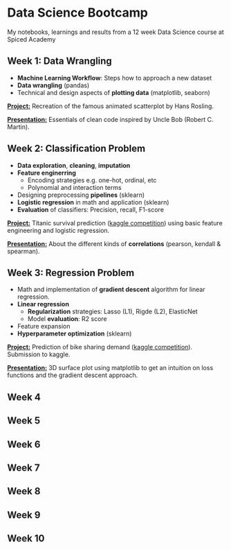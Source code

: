 # Data Science Bootcamp
My notebooks, learnings and results from a 12 week Data Science course at Spiced Academy

## Week 1: Data Wrangling

- __Machine Learning Workflow__: Steps how to approach a new dataset
- **Data wrangling** (pandas)
- Technical and design aspects of **plotting data** (matplotlib, seaborn)

[**Project:**](01_week/weekly_project/) Recreation of the famous animated scatterplot by Hans Rosling.

[**Presentation:**](01_week/fizzbuzz_cleancode.ipynb) Essentials of clean code inspired by Uncle Bob (Robert C. Martin).

## Week 2: Classification Problem

- __Data exploration__, __cleaning__, __imputation__
- __Feature enginerring__
    - Encoding strategies e.g. one-hot, ordinal, etc
    - Polynomial and interaction terms
- Designing preprocessing __pipelines__ (sklearn)
- __Logistic regression__ in math and application (sklearn)
- __Evaluation__ of classifiers: Precision, recall, F1-score

[**Project:**](02_week/project/titanic_survival_prediction.ipynb) Titanic survival prediction ([kaggle competition](https://www.kaggle.com/c/titanic)) using basic feature engineering and logistic regression.

[**Presentation:**](02_week/project/correlations.ipynb) About the different kinds of **correlations** (pearson, kendall & spearman).

## Week 3: Regression Problem

- Math and implementation of __gradient descent__ algorithm for linear regression.
- __Linear regression__
    - __Regularization__ strategies: Lasso (L1), Rigde (L2), ElasticNet
    - Model __evaluation__: R2 score
- Feature expansion
- __Hyperparameter optimization__ (sklearn)

[**Project:**](03_week/project/bike_sharing_demand_kaggle.ipynb) Prediction of bike sharing demand ([kaggle competition](https://www.kaggle.com/c/bike-sharing-demand/)). Submission to kaggle.

[**Presentation:**](03_week/project/loss_function_3d_plot.png) 3D surface plot using matplotlib to get an intuition on loss functions and the gradient descent approach.

## Week 4

## Week 5

## Week 6

## Week 7

## Week 8

## Week 9

## Week 10
